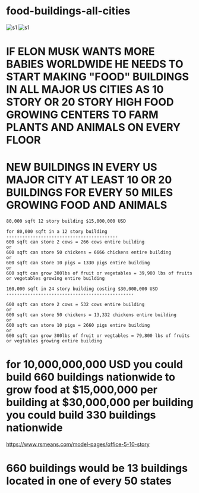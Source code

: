 # food-buildings-all-cities


![s1](https://github.com/c4pt000/food-buildings-all-cities/releases/download/food/food-buildings.png)
![s1](https://github.com/c4pt000/food-buildings-all-cities/releases/download/food/food-buildings2.png)


# IF ELON MUSK WANTS MORE BABIES WORLDWIDE HE NEEDS TO START MAKING "FOOD" BUILDINGS IN ALL MAJOR US CITIES AS 10 STORY OR 20 STORY HIGH FOOD GROWING CENTERS TO FARM PLANTS AND ANIMALS ON EVERY FLOOR

# NEW BUILDINGS IN EVERY US MAJOR CITY AT LEAST 10 OR 20 BUILDINGS FOR EVERY 50 MILES GROWING FOOD AND ANIMALS

```
80,000 sqft 12 story building $15,000,000 USD

for 80,000 sqft in a 12 story building
------------------------------------------
600 sqft can store 2 cows = 266 cows entire building
or
600 sqft can store 50 chickens = 6666 chickens entire building
or
600 sqft can store 10 pigs = 1330 pigs entire building
or
600 sqft can grow 300lbs of fruit or vegetables = 39,900 lbs of fruits or vegetables growing entire building

160,000 sqft in 24 story building costing $30,000,000 USD
------------------------------------------------

600 sqft can store 2 cows = 532 cows entire building
or
600 sqft can store 50 chickens = 13,332 chickens entire building
or
600 sqft can store 10 pigs = 2660 pigs entire building
or
600 sqft can grow 300lbs of fruit or vegtables = 79,800 lbs of fruits or vegtables growing entire building
```

# for 10,000,000,000 USD you could build 660 buildings nationwide to grow food at $15,000,000 per building at $30,000,000 per building you could build 330 buildings nationwide


https://www.rsmeans.com/model-pages/office-5-10-story

# 660 buildings would be 13 buildings located in one of every 50 states

